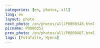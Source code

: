```yaml
---
categories: [en, photos, all]
lang: en
layout: photo
next_photo: /en/photos/all/P0000348.html
picname: P0000351
prev_photo: /en/photos/all/P0000407.html
tags: [Fotofalle, Hyena]
---
```

